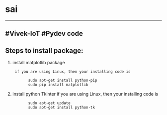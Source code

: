 # sai
-----------
#Vivek-IoT
#Pydev code
-----------

Steps to install package:
-----------------------
1. install matplotlib package

        if you are using Linux, then your installing code is

              sudo apt-get install python-pip
              sudo pip install matplotlib

2. install python Tkinter
        if you are using Linux, then your installing code is

              sudo apt-get update
              sudo apt-get install python-tk
